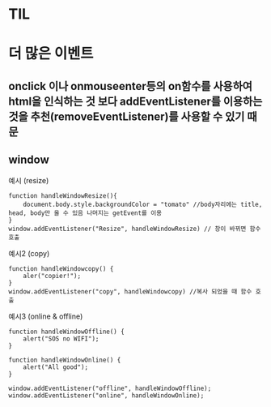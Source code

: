 # TIL

# 더 많은 이벤트

## onclick 이나 onmouseenter등의 on함수를 사용하여 html을 인식하는 것 보다 addEventListener를 이용하는 것을 추천(removeEventListener)를 사용할 수 있기 때문

## window

예시 (resize)

```
function handleWindowResize(){
    document.body.style.backgroundColor = "tomato" //body자리에는 title, head, body만 올 수 있음 나머지는 getEvent를 이용
}
window.addEventListener("Resize", handleWindowResize) // 창이 바뀌면 함수 호출
```

예시2 (copy)

```
function handleWindowcopy() {
    aler("copier!");
}
window.addEventListener("copy", handleWindowcopy) //복사 되었을 때 함수 호출
```

예시3 (online & offline)

```
function handleWindowOffline() {
    alert("SOS no WIFI");
}

function handleWindowOnline() {
    alert("All good");
}

window.addEventListener("offline", handleWindowOffline);
window.addEventListener("online", handleWindowOnline);
```
